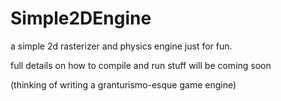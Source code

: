 # Simple2DEngine

a simple 2d rasterizer and physics engine just for fun.

full details on how to compile and run stuff will be coming soon

(thinking of writing a granturismo-esque game engine)
